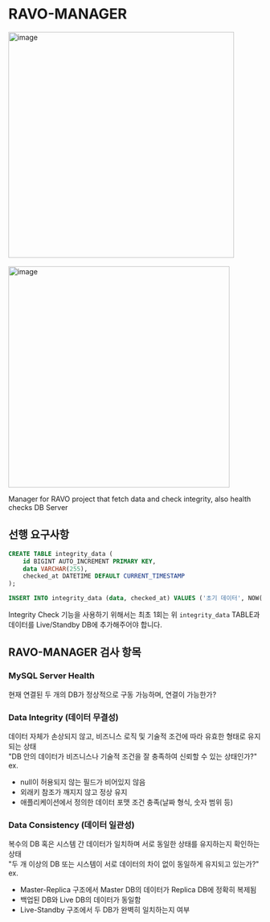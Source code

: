# RAVO-MANAGER
<img width="449" alt="image" src="https://github.com/user-attachments/assets/a97a129c-8cf2-43d5-bd1c-7c1d82ca9f1c" />
<br/> <br/>
<img width="440" alt="image" src="https://github.com/user-attachments/assets/6b234a4a-d955-4232-909f-aba0b79e8d82" />

<br/>

Manager for RAVO project that fetch data and check integrity, also health checks DB Server

## 선행 요구사항
```sql
CREATE TABLE integrity_data (
    id BIGINT AUTO_INCREMENT PRIMARY KEY,
    data VARCHAR(255),
    checked_at DATETIME DEFAULT CURRENT_TIMESTAMP
);

INSERT INTO integrity_data (data, checked_at) VALUES ('초기 데이터', NOW());
```
Integrity Check 기능을 사용하기 위해서는 최초 1회는 위 `integrity_data` TABLE과 데이터를 Live/Standby DB에 추가해주어야 합니다.

## RAVO-MANAGER 검사 항목
### MySQL Server Health
현재 연결된 두 개의 DB가 정상적으로 구동 가능하며, 연결이 가능한가?

### Data Integrity (데이터 무결성)
데이터 자체가 손상되지 않고, 비즈니스 로직 및 기술적 조건에 따라 유효한 형태로 유지되는 상태 <br/>
"DB 안의 데이터가 비즈니스나 기술적 조건을 잘 충족하여 신뢰할 수 있는 상태인가?" <br/>
ex. <br/>
- null이 허용되지 않는 필드가 비어있지 않음
- 외래키 참조가 깨지지 않고 정상 유지
- 애플리케이션에서 정의한 데이터 포맷 조건 충족(날짜 형식, 숫자 범위 등)


### Data Consistency (데이터 일관성)
복수의 DB 혹은 시스템 간 데이터가 일치하며 서로 동일한 상태를 유지하는지 확인하는 상태 <br/>
"두 개 이상의 DB 또는 시스템이 서로 데이터의 차이 없이 동일하게 유지되고 있는가?" <br/>
ex. <br/>
- Master-Replica 구조에서 Master DB의 데이터가 Replica DB에 정확히 복제됨
- 백업된 DB와 Live DB의 데이터가 동일함
- Live-Standby 구조에서 두 DB가 완벽히 일치하는지 여부

